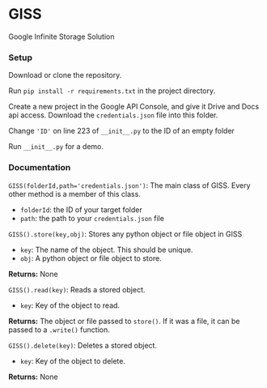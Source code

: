 # GISS
Google Infinite Storage Solution

### Setup

Download or clone the repository.

Run `pip install -r requirements.txt` in the project directory.

Create a new project in the Google API Console, and give it Drive and Docs api access. Download the `credentials.json` file into this folder.

Change `'ID'` on line 223 of `__init__.py` to the ID of an empty folder

Run `__init__.py` for a demo.

### Documentation

`GISS(folderId,path='credentials.json')`:
The main class of GISS. Every other method is a member of this class.

- `folderId`: the ID of your target folder
- `path`: the path to your `credentials.json` file

`GISS().store(key,obj)`:
Stores any python object or file object in GISS

- `key`: The name of the object. This should be unique.
- `obj`: A python object or file object to store.

**Returns:** None

`GISS().read(key)`:
Reads a stored object.

- `key`: Key of the object to read.

**Returns:** The object or file passed to `store()`. If it was a file, it can be passed to a `.write()` function.

`GISS().delete(key)`:
Deletes a stored object.

- `key`: Key of the object to delete.

**Returns:** None